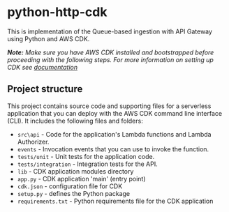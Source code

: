 # python-http-cdk
This is implementation of the Queue-based ingestion with API Gateway using Python and AWS CDK. 

***Note:** Make sure you have AWS CDK installed and bootstrapped before proceeding with the following steps. For more information on setting up CDK see [documentation](https://docs.aws.amazon.com/cdk/latest/guide/getting_started.html)*

## Project structure
This project contains source code and supporting files for a serverless application that you can deploy with the AWS CDK command line interface (CLI). It includes the following files and folders:

- `src\api` - Code for the application's Lambda functions and Lambda Authorizer.
- `events` - Invocation events that you can use to invoke the function.
- `tests/unit` - Unit tests for the application code. 
- `tests/integration` - Integration tests for the API.
- `lib` - CDK application modules directory
- `app.py` - CDK application 'main' (entry point)
- `cdk.json` - configuration file for CDK 
- `setup.py` - defines the Python package
- `requirements.txt` - Python requirements file for the CDK application


